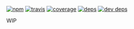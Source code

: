 [![npm](https://img.shields.io/npm/v/@yummies/layers-loader.svg?style=flat-square)](https://www.npmjs.com/package/@yummies/layers-loader)
[![travis](http://img.shields.io/travis/yummies/layers-loader.svg?style=flat-square)](https://travis-ci.org/yummies/layers-loader)
[![coverage](http://img.shields.io/coveralls/yummies/layers-loader/master.svg?style=flat-square)](https://coveralls.io/r/yummies/layers-loader)
[![deps](http://img.shields.io/david/yummies/layers-loader.svg?style=flat-square)](https://david-dm.org/yummies/layers-loader)
[![dev deps](http://img.shields.io/david/dev/yummies/layers-loader.svg?style=flat-square)](https://david-dm.org/yummies/layers-loader#info=devDependencies)

WIP

